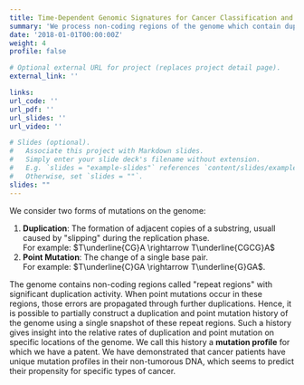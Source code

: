 ```yaml
---
title: Time-Dependent Genomic Signatures for Cancer Classification and Prediction 
summary: 'We process non-coding regions of the genome which contain duplication and mutation signatures. These **mutation profiles** have been shown to be predictive of various forms of cancer.'
date: '2018-01-01T00:00:00Z'
weight: 4
profile: false

# Optional external URL for project (replaces project detail page).
external_link: ''

links:
url_code: ''
url_pdf: ''
url_slides: ''
url_video: ''

# Slides (optional).
#   Associate this project with Markdown slides.
#   Simply enter your slide deck's filename without extension.
#   E.g. `slides = "example-slides"` references `content/slides/example-slides.md`.
#   Otherwise, set `slides = ""`.
slides: ""
---
```


We consider two forms of mutations on the genome:
1. **Duplication**: The formation of adjacent copies of a substring, usuall caused by "slipping" during the replication phase. <br>For example: $T\underline{CG}A \rightarrow T\underline{CGCG}A$
2. **Point Mutation**: The change of a single base pair. <br>For example: $T\underline{C}GA \rightarrow T\underline{G}GA$.

The genome contains non-coding regions called "repeat regions" with significant duplication activity. When point mutations occur in these regions, those errors are propagated through further duplications. Hence, it is possible to partially construct a duplication and point mutation history of the genome using a single snapshot of these repeat regions. Such a history gives insight into the relative rates of duplication and point mutation on specific locations of the genome. We call this history a **mutation profile** for which we have a patent. We have demonstrated that cancer patients have unique mutation profiles in their non-tumorous DNA, which seems to predict their propensity for specific types of cancer.